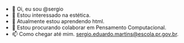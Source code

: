 - 👋 Oi, eu sou @sergio
- 👀 Estou interessado na estética.
- 🌱 Atualmente estou aprendendo html.
- 💞️ Estou procurando colaborar em Pensamento Computacional.
- 📫 Como chegar até mim. sergio.eduardo.martins@escola.pr.gov.br.
